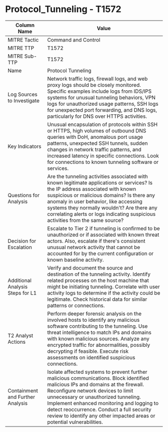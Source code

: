 # Protocol_Tunneling - T1572

| Column Name | Value |
|-------------|-------|
| MITRE Tactic | Command and Control |
| MITRE TTP | T1572 |
| MITRE Sub-TTP | T1572 |
| Name | Protocol Tunneling |
| Log Sources to Investigate | Network traffic logs, firewall logs, and web proxy logs should be closely monitored. Specific examples include logs from IDS/IPS systems for unusual tunneling behaviors, VPN logs for unauthorized usage patterns, SSH logs for unexpected port forwarding, and DNS logs, particularly for DNS over HTTPS activities. |
| Key Indicators | Unusual encapsulation of protocols within SSH or HTTPS, high volumes of outbound DNS queries with DoH, anomalous port usage patterns, unexpected SSH tunnels, sudden changes in network traffic patterns, and increased latency in specific connections. Look for connections to known tunneling software or services. |
| Questions for Analysis | Are the tunneling activities associated with known legitimate applications or services? Is the IP address associated with known suspicious or malicious domains? Is there any anomaly in user behavior, like accessing systems they normally wouldn't? Are there any correlating alerts or logs indicating suspicious activities from the same source? |
| Decision for Escalation | Escalate to Tier 2 if tunneling is confirmed to be unauthorized or if associated with known threat actors. Also, escalate if there's consistent unusual network activity that cannot be accounted for by the current configuration or known baseline activity. |
| Additional Analysis Steps for L1 | Verify and document the source and destination of the tunneling activity. Identify related processes on the host machine that might be initiating tunneling. Correlate with user activity logs to determine if the activity could be legitimate. Check historical data for similar patterns or connections. |
| T2 Analyst Actions | Perform deeper forensic analysis on the involved hosts to identify any malicious software contributing to the tunneling. Use threat intelligence to match IPs and domains with known malicious sources. Analyze any encrypted traffic for abnormalities, possibly decrypting if feasible. Execute risk assessments on identified suspicious connections. |
| Containment and Further Analysis | Isolate affected systems to prevent further malicious communications. Block identified malicious IPs and domains at the firewall. Reconfigure network devices to limit unnecessary or unauthorized tunneling. Implement enhanced monitoring and logging to detect reoccurrence. Conduct a full security review to identify any other impacted areas or potential vulnerabilities. |
